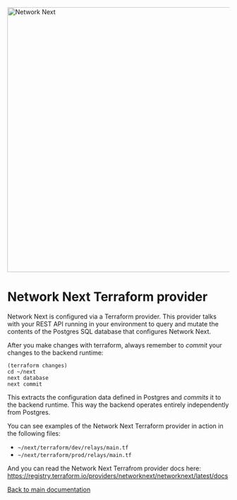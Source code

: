<img src="https://static.wixstatic.com/media/799fd4_0512b6edaeea4017a35613b4c0e9fc0b~mv2.jpg/v1/fill/w_1200,h_140,al_c,q_80,usm_0.66_1.00_0.01/networknext_logo_colour_black_RGB_tightc.jpg" alt="Network Next" width="600"/>

<br>

# Network Next Terraform provider

Network Next is configured via a Terraform provider. This provider talks with your REST API running in your environment to query and mutate the contents of the Postgres SQL database that configures Network Next.

After you make changes with terraform, always remember to _commit_ your changes to the backend runtime:

```console
(terraform changes)
cd ~/next
next database
next commit
```

This extracts the configuration data defined in Postgres and _commits_ it to the backend runtime. This way the backend operates entirely independently from Postgres.

You can see examples of the Network Next Terraform provider in action in the following files:

* `~/next/terraform/dev/relays/main.tf`
* `~/next/terraform/prod/relays/main.tf`

And you can read the Network Next Terrafrom provider docs here: https://registry.terraform.io/providers/networknext/networknext/latest/docs

[Back to main documentation](../README.md)
